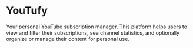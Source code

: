 # YouTufy
Your personal YouTube subscription manager. 
This platform helps users to view and filter their subscriptions, see channel statistics, and optionally organize or manage their content for personal use. 

